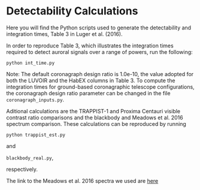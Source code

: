 # Detectability Calculations

Here you will find the Python scripts used to generate the detectability and integration times, Table 3 in Luger et al. (2016).

In order to reproduce Table 3, which illustrates the integration times required to detect auroral signals over a range of powers, run the following:

```python int_time.py```

Note: The default coronagraph design ratio is 1.0e-10, the value adopted for both the LUVOIR and the HabEX columns in Table 3.  To compute the integration times for ground-based coronagraphic telescope configurations, the coronagraph design ratio parameter can be changed in the file ```coronagraph_inputs.py```.

Aditional calculations are the TRAPPIST-1 and Proxima Centauri visible contrast ratio comparisons and the blackbody and Meadows et al. 2016 spectrum comparison.  These calculations can be reproduced by running

```python trappist_est.py```

and

```blackbody_real.py```,

respectively.

The link to the Meadows et al. 2016 spectra we used are
[here](http://vpl.astro.washington.edu/spectra/stellar/proxcen.htm)

